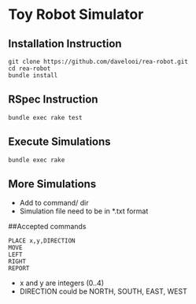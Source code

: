 Toy Robot Simulator
===================

## Installation Instruction

    git clone https://github.com/davelooi/rea-robot.git
    cd rea-robot
    bundle install

## RSpec Instruction

    bundle exec rake test

## Execute Simulations

    bundle exec rake

## More Simulations
- Add to command/ dir
- Simulation file need to be in *.txt format

##Accepted commands

    PLACE x,y,DIRECTION
    MOVE
    LEFT
    RIGHT
    REPORT

- x and y are integers (0..4)
- DIRECTION could be NORTH, SOUTH, EAST, WEST
